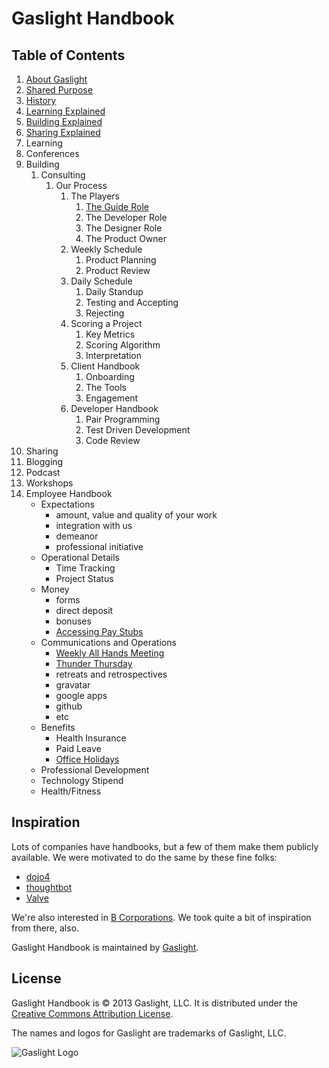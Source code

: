 # Gaslight Handbook

## Table of Contents

1. [About Gaslight](about-gaslight.md)
  1. [Shared Purpose](about-gaslight.md#shared-purpose)
  1. [History](about-gaslight.md#history)
  1. [Learning Explained](about-gaslight.md#learning)
  1. [Building Explained](about-gaslight.md#building)
  1. [Sharing Explained](about-gaslight.md#sharing)
1. Learning
  1. Conferences
1. Building
    1. Consulting
        1. Our Process
            1. The Players
                1. [The Guide Role](roles/guide-role.md)
                1. The Developer Role
                1. The Designer Role
                1. The Product Owner
            1. Weekly Schedule
                1. Product Planning
                1. Product Review
            1. Daily Schedule
                1. Daily Standup
                1. Testing and Accepting
                1. Rejecting
            1. Scoring a Project
                1. Key Metrics
                1. Scoring Algorithm
                1. Interpretation
            1. Client Handbook
                1. Onboarding
                1. The Tools
                1. Engagement
            1. Developer Handbook
                1. Pair Programming
                1. Test Driven Development
                1. Code Review
1. Sharing
  1. Blogging
  1. Podcast
  1. Workshops
1. Employee Handbook
   *  Expectations
      * amount, value and quality of your work
      * integration with us
      * demeanor
      * professional initiative
   * Operational Details
      * Time Tracking
      * Project Status
   * Money
      * forms
      * direct deposit
      * bonuses
      * [Accessing Pay Stubs](benefits/payroll.md)
   * Communications and Operations
      * [Weekly All Hands
        Meeting](employee-handbook.md#weekly-all-hands-meeting)
      * [Thunder Thursday](employee-handbook.md#thunder-thursday)
      * retreats and retrospectives
      * gravatar
      * google apps
      * github
      * etc
   * Benefits
      * Health Insurance
      * Paid Leave
      * [Office Holidays](benefits/holidays.md)
   * Professional Development
   * Technology Stipend
   * Health/Fitness

## Inspiration

Lots of companies have handbooks, but a few of them make them publicly
available. We were motivated to do the same by these fine folks:

* [dojo4](http://https://github.com/dojo4/policy)
* [thoughtbot](https://github.com/thoughtbot/guides)
* [Valve](http://www.valvesoftware.com/)

We're also interested in [B Corporations](http://www.bcorporation.net/).
We took quite a bit of inspiration from there, also.

Gaslight Handbook is maintained by [Gaslight](https://gaslight.co).

## License

Gaslight Handbook is © 2013 Gaslight, LLC. It is distributed under the [Creative
Commons Attribution License](http://creativecommons.org/licenses/by/3.0/).

The names and logos for Gaslight are trademarks of Gaslight, LLC.

![Gaslight Logo](assets/images/horizontal-logo.png)

